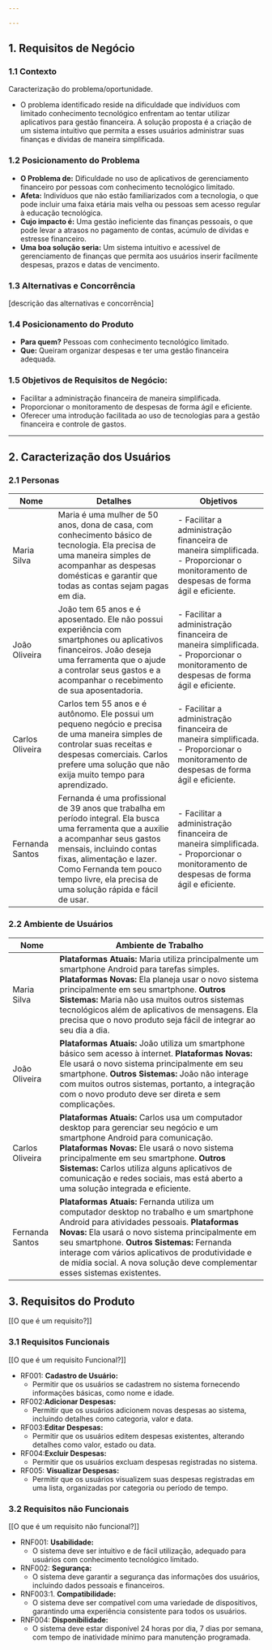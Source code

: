 ```yaml
---

---
```


## 1. Requisitos de Negócio

### 1.1 Contexto
Caracterização do problema/oportunidade.

-  O problema identificado reside na dificuldade que indivíduos com limitado conhecimento tecnológico enfrentam ao tentar utilizar aplicativos para gestão financeira. A solução proposta é a criação de um sistema intuitivo que permita a esses usuários administrar suas finanças e dívidas de maneira simplificada.

### 1.2 Posicionamento do Problema
- **O Problema de:** Dificuldade no uso de aplicativos de gerenciamento financeiro por pessoas com conhecimento tecnológico limitado.
- **Afeta:** Indivíduos que não estão familiarizados com a tecnologia, o que pode incluir uma faixa etária mais velha ou pessoas sem acesso regular à educação tecnológica.
- **Cujo impacto é:** Uma gestão ineficiente das finanças pessoais, o que pode levar a atrasos no pagamento de contas, acúmulo de dívidas e estresse financeiro.
- **Uma boa solução seria:** Um sistema intuitivo e acessível de gerenciamento de finanças que permita aos usuários inserir facilmente despesas, prazos e datas de vencimento.

### 1.3 Alternativas e Concorrência
[descrição das alternativas e concorrência]

### 1.4 Posicionamento do Produto
- **Para quem?** Pessoas com conhecimento tecnológico limitado.
- **Que:** Queiram organizar despesas e ter uma gestão financeira adequada.

### 1.5 Objetivos de Requisitos de Negócio:
- Facilitar a administração financeira de maneira simplificada.
- Proporcionar o monitoramento de despesas de forma ágil e eficiente.
- Oferecer uma introdução facilitada ao uso de tecnologias para a gestão financeira e controle de gastos.

---
## 2. Caracterização dos Usuários

### 2.1 Personas

| Nome            | Detalhes                                                                                                                                                                                                                                                                               | Objetivos                                                                                                                                                         |
| --------------- | -------------------------------------------------------------------------------------------------------------------------------------------------------------------------------------------------------------------------------------------------------------------------------------- | ----------------------------------------------------------------------------------------------------------------------------------------------------------------- |
| Maria Silva     | Maria é uma mulher de 50 anos, dona de casa, com conhecimento básico de tecnologia. Ela precisa de uma maneira simples de acompanhar as despesas domésticas e garantir que todas as contas sejam pagas em dia.                                                                         | - Facilitar a administração financeira de maneira simplificada.                             - Proporcionar o monitoramento de despesas de forma ágil e eficiente. |
| João Oliveira   | João tem 65 anos e é aposentado. Ele não possui experiência com smartphones ou aplicativos financeiros. João deseja uma ferramenta que o ajude a controlar seus gastos e a acompanhar o recebimento de sua aposentadoria.                                                              | - Facilitar a administração financeira de maneira simplificada.                             - Proporcionar o monitoramento de despesas de forma ágil e eficiente. |
| Carlos Oliveira | Carlos tem 55 anos e é autônomo. Ele possui um pequeno negócio e precisa de uma maneira simples de controlar suas receitas e despesas comerciais. Carlos prefere uma solução que não exija muito tempo para aprendizado.                                                               | - Facilitar a administração financeira de maneira simplificada.                             - Proporcionar o monitoramento de despesas de forma ágil e eficiente. |
| Fernanda Santos | Fernanda é uma profissional de 39 anos que trabalha em período integral. Ela busca uma ferramenta que a auxilie a acompanhar seus gastos mensais, incluindo contas fixas, alimentação e lazer. Como Fernanda tem pouco tempo livre, ela precisa de uma solução rápida e fácil de usar. | - Facilitar a administração financeira de maneira simplificada.                            - Proporcionar o monitoramento de despesas de forma ágil e eficiente.  |
### 2.2 Ambiente de Usuários

| Nome            | Ambiente de Trabalho                                                                                                                                                                                                                                                                                                                                                                                                                                                                                                                               |
| --------------- | -------------------------------------------------------------------------------------------------------------------------------------------------------------------------------------------------------------------------------------------------------------------------------------------------------------------------------------------------------------------------------------------------------------------------------------------------------------------------------------------------------------------------------------------------- |
| Maria Silva     | **Plataformas Atuais:** Maria utiliza principalmente um smartphone Android para tarefas simples.                                                                          **Plataformas Novas:** Ela planeja usar o novo sistema principalmente em seu smartphone.                                                                                                **Outros Sistemas:** Maria não usa muitos outros sistemas tecnológicos além de aplicativos de mensagens. Ela precisa que o novo produto seja fácil de integrar ao seu dia a dia. |
| João Oliveira   | **Plataformas Atuais:** João utiliza um smartphone básico sem acesso à internet.                                                                                              **Plataformas Novas:** Ele usará o novo sistema principalmente em seu smartphone.                                                                                                            **Outros Sistemas:** João não interage com muitos outros sistemas, portanto, a integração com o novo produto deve ser direta e sem complicações.                        |
| Carlos Oliveira | **Plataformas Atuais:** Carlos usa um computador desktop para gerenciar seu negócio e um smartphone Android para comunicação.                        **Plataformas Novas:** Ele usará o novo sistema principalmente em seu smartphone.                                                                                                **Outros Sistemas:** Carlos utiliza alguns aplicativos de comunicação e redes sociais, mas está aberto a uma solução integrada e eficiente.                                                                  |
| Fernanda Santos | **Plataformas Atuais:** Fernanda utiliza um computador desktop no trabalho e um smartphone Android para atividades pessoais.                        **Plataformas Novas:** Ela usará o novo sistema principalmente em seu smartphone.                                                                                                **Outros Sistemas:** Fernanda interage com vários aplicativos de produtividade e de mídia social. A nova solução deve complementar esses sistemas existentes.                                                 |
## 3. Requisitos do Produto
[[O que é um requisito?]]
### 3.1 Requisitos Funcionais
[[O  que é um requisito Funcional?]]
- RF001: **Cadastro de Usuário:**
    - Permitir que os usuários se cadastrem no sistema fornecendo informações básicas, como nome e idade.
- RF002:**Adicionar Despesas:**
    - Permitir que os usuários adicionem novas despesas ao sistema, incluindo detalhes como categoria, valor e data.
- RF003:**Editar Despesas:**
    - Permitir que os usuários editem despesas existentes, alterando detalhes como valor, estado ou data.
- RF004:**Excluir Despesas:**
    - Permitir que os usuários excluam despesas registradas no sistema.
- RF005: **Visualizar Despesas:**
    - Permitir que os usuários visualizem suas despesas registradas em uma lista, organizadas por categoria ou período de tempo.

### 3.2 Requisitos não Funcionais
[[O que é um requisito não funcional?]]
- RNF001: **Usabilidade:**
    - O sistema deve ser intuitivo e de fácil utilização, adequado para usuários com conhecimento tecnológico limitado.
- RNF002: **Segurança:**
	- O sistema deve garantir a segurança das informações dos usuários, incluindo dados pessoais e financeiros.
- RNF003:1. **Compatibilidade:**
    - O sistema deve ser compatível com uma variedade de dispositivos, garantindo uma experiência consistente para todos os usuários.
- RNF004: **Disponibilidade:**
    - O sistema deve estar disponível 24 horas por dia, 7 dias por semana, com tempo de inatividade mínimo para manutenção programada.